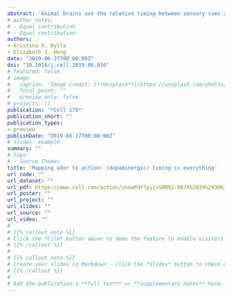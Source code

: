 ```yaml
---
abstract: 'Animal brains use the relative timing between sensory cues and behaviorally salient events to form predictive associations about their environment. Handler and colleagues provide new mechanistic insights into how differential signaling downstream of dopamine receptors couples this timing to the dynamic reweighting of synapses that link sensation to action.'
# author_notes:
# - Equal contribution
# - Equal contribution
authors:
- Kristina V. Dylla
- Elizabeth J. Hong
date: "2019-06-27T00:00:00Z"
doi: "10.1016/j.cell.2019.06.010"
# featured: false
# image:
#   caption: 'Image credit: [**Unsplash**](https://unsplash.com/photos/jdD8gXaTZsc)'
#   focal_point: ""
#   preview_only: false
# projects: []
publication: '*Cell 178*'
publication_short: ""
publication_types:
- preview
publishDate: "2019-06-27T00:00:00Z"
# slides: example
summary: ""
# tags:
# - Source Themes
title: 'Mapping odor to action: (dopaminergic) timing is everything'
url_code: ""
url_dataset: ""
url_pdf: https://www.cell.com/action/showPdf?pii=S0092-8674%2819%2930638-5
url_poster: ""
url_project: ""
url_slides: ""
url_source: ""
url_video: ""
# 
# {{% callout note %}}
# Click the *Cite* button above to demo the feature to enable visitors to import publication metadata into their reference management software.
# {{% /callout %}}
# 
# {{% callout note %}}
# Create your slides in Markdown - click the *Slides* button to check out the example.
# {{% /callout %}}
# 
# Add the publication's **full text** or **supplementary notes** here. You can use rich formatting such as including [code, math, and images](https://docs.hugoblox.com/content/writing-markdown-latex/).
---
```



